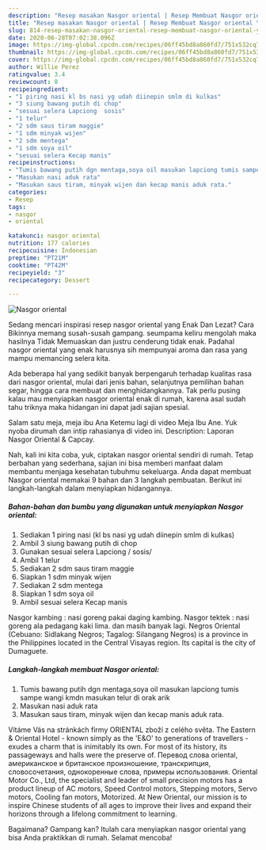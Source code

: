 ```yaml
---
description: "Resep masakan Nasgor oriental | Resep Membuat Nasgor oriental Yang Enak Dan Mudah"
title: "Resep masakan Nasgor oriental | Resep Membuat Nasgor oriental Yang Enak Dan Mudah"
slug: 814-resep-masakan-nasgor-oriental-resep-membuat-nasgor-oriental-yang-enak-dan-mudah
date: 2020-06-28T07:02:38.096Z
image: https://img-global.cpcdn.com/recipes/06ff45bd8a860fd7/751x532cq70/nasgor-oriental-foto-resep-utama.jpg
thumbnail: https://img-global.cpcdn.com/recipes/06ff45bd8a860fd7/751x532cq70/nasgor-oriental-foto-resep-utama.jpg
cover: https://img-global.cpcdn.com/recipes/06ff45bd8a860fd7/751x532cq70/nasgor-oriental-foto-resep-utama.jpg
author: Willie Perez
ratingvalue: 3.4
reviewcount: 8
recipeingredient:
- "1 piring nasi kl bs nasi yg udah diinepin smlm di kulkas"
- "3 siung bawang putih di chop"
- "sesuai selera Lapciong  sosis"
- "1 telur"
- "2 sdm saus tiram maggie"
- "1 sdm minyak wijen"
- "2 sdm mentega"
- "1 sdm soya oil"
- "sesuai selera Kecap manis"
recipeinstructions:
- "Tumis bawang putih dgn mentaga,soya oil masukan lapciong tumis sampe wangi kmdn masukan telur di orak arik"
- "Masukan nasi aduk rata"
- "Masukan saus tiram, minyak wijen dan kecap manis aduk rata."
categories:
- Resep
tags:
- nasgor
- oriental

katakunci: nasgor oriental 
nutrition: 177 calories
recipecuisine: Indonesian
preptime: "PT21M"
cooktime: "PT42M"
recipeyield: "3"
recipecategory: Dessert

---
```



![Nasgor oriental](https://img-global.cpcdn.com/recipes/06ff45bd8a860fd7/751x532cq70/nasgor-oriental-foto-resep-utama.jpg)

Sedang mencari inspirasi resep nasgor oriental yang Enak Dan Lezat? Cara Bikinnya memang susah-susah gampang. seumpama keliru mengolah maka hasilnya Tidak Memuaskan dan justru cenderung tidak enak. Padahal nasgor oriental yang enak harusnya sih mempunyai aroma dan rasa yang mampu memancing selera kita.

Ada beberapa hal yang sedikit banyak berpengaruh terhadap kualitas rasa dari nasgor oriental, mulai dari jenis bahan, selanjutnya pemilihan bahan segar, hingga cara membuat dan menghidangkannya. Tak perlu pusing kalau mau menyiapkan nasgor oriental enak di rumah, karena asal sudah tahu triknya maka hidangan ini dapat jadi sajian spesial.

Salam satu meja, meja ibu Ana Ketemu lagi di video Meja Ibu Ane. Yuk nyoba dirumah dan intip rahasianya di video ini. Description: Laporan Nasgor Oriental &amp; Capcay.


Nah, kali ini kita coba, yuk, ciptakan nasgor oriental sendiri di rumah. Tetap berbahan yang sederhana, sajian ini bisa memberi manfaat dalam membantu menjaga kesehatan tubuhmu sekeluarga. Anda dapat membuat Nasgor oriental memakai 9 bahan dan 3 langkah pembuatan. Berikut ini langkah-langkah dalam menyiapkan hidangannya.

<!--inarticleads1-->

##### Bahan-bahan dan bumbu yang digunakan untuk menyiapkan Nasgor oriental:

1. Sediakan 1 piring nasi (kl bs nasi yg udah diinepin smlm di kulkas)
1. Ambil 3 siung bawang putih di chop
1. Gunakan sesuai selera Lapciong / sosis/
1. Ambil 1 telur
1. Sediakan 2 sdm saus tiram maggie
1. Siapkan 1 sdm minyak wijen
1. Sediakan 2 sdm mentega
1. Siapkan 1 sdm soya oil
1. Ambil sesuai selera Kecap manis


Nasgor kambing : nasi goreng pakai daging kambing. Nasgor tektek : nasi goreng ala pedagang kaki lima. dan masih banyak lagi. Negros Oriental (Cebuano: Sidlakang Negros; Tagalog: Silangang Negros) is a province in the Philippines located in the Central Visayas region. Its capital is the city of Dumaguete. 

<!--inarticleads2-->

##### Langkah-langkah membuat Nasgor oriental:

1. Tumis bawang putih dgn mentaga,soya oil masukan lapciong tumis sampe wangi kmdn masukan telur di orak arik
1. Masukan nasi aduk rata
1. Masukan saus tiram, minyak wijen dan kecap manis aduk rata.


Vítáme Vás na stránkách firmy ORIENTAL zboží z celého světa. The Eastern &amp; Oriental Hotel - known simply as the &#39;E&amp;O&#39; to generations of travellers - exudes a charm that is inimitably its own. For most of its history, its passageways and halls were the preserve of. Перевод слова oriental, американское и британское произношение, транскрипция, словосочетания, однокоренные слова, примеры использования. Oriental Motor Co., Ltd, the specialist and leader of small precision motors has a product lineup of AC motors, Speed Control motors, Stepping motors, Servo motors, Cooling fan motors, Motorized. At New Oriental, our mission is to inspire Chinese students of all ages to improve their lives and expand their horizons through a lifelong commitment to learning. 

Bagaimana? Gampang kan? Itulah cara menyiapkan nasgor oriental yang bisa Anda praktikkan di rumah. Selamat mencoba!
